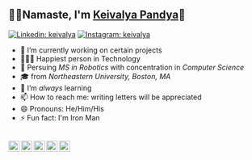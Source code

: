 ## 🙏🏻Namaste, I'm [Keivalya Pandya](https://keivalya.github.io/)👋

[![Linkedin: keivalya](https://img.shields.io/badge/-keivalya-blue?style=flat-square&logo=Linkedin&logoColor=white&link=https://www.linkedin.com/in/keivalya/)](https://www.linkedin.com/in/keivalya/)
[![Instagram: keivalya](https://img.shields.io/badge/keivalya-red?&style=flat-square&logo=instagram&logoColor=white&link=https://instagram.com/keivalya/)](https://instagram.com/keivalya/)

- 🔭 I’m currently working on certain projects
- 👨🏻‍💻 Happiest person in Technology
- 🦾 Persuing *MS in Robotics* with concentration in *Computer Science*
- 🎓 from *Northeastern University, Boston, MA*
- 🌱 I’m *always* learning
- 📫 How to reach me: writing letters will be appreciated
- 😄 Pronouns: He/Him/His
- ⚡ Fun fact: I'm Iron Man

<br>

<a href="https://twitter.com/keivalyap">
  <img align="left" alt="Keivalya's Twitter" width="22px" src="https://cdn.jsdelivr.net/npm/simple-icons@v3/icons/twitter.svg" />
</a>
<a href="https://linkedin.com/in/keivalya">
  <img align="left" alt="Keivalya's Linkdein" width="22px" src="https://cdn.jsdelivr.net/npm/simple-icons@v3/icons/linkedin.svg" />
</a>
<a href="https://github.com/keivalya">
  <img align="left" alt="keivalya's Github" width="22px" src="https://cdn.jsdelivr.net/npm/simple-icons@v3/icons/github.svg" />
</a>
<a href="https://instagram.com/keivalya/">
  <img align="left" alt="Keivalya's Instagram" width="22px" src="https://cdn.jsdelivr.net/npm/simple-icons@v3/icons/instagram.svg" />
</a>
<a href="https://www.facebook.com/keivalya/">
  <img align="left" alt="Keivalya's Facebook" width="22px" src="https://cdn.jsdelivr.net/npm/simple-icons@v3/icons/facebook.svg" />
</a>

